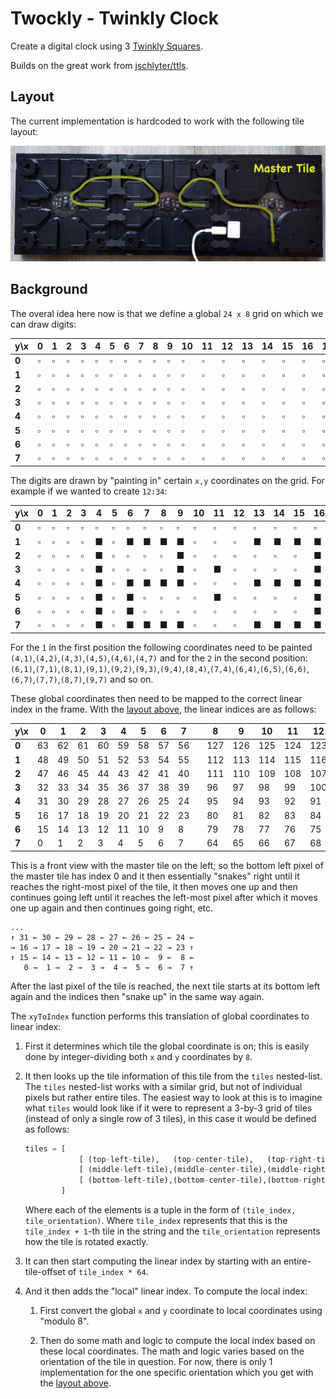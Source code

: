 # Twockly - Twinkly Clock

Create a digital clock using 3 [Twinkly Squares](https://twinkly.com/products/squares).

Builds on the great work from [jschlyter/ttls](https://github.com/jschlyter/ttls).

## Layout

The current implementation is hardcoded to work with the following tile layout:

![](images/photo.jpg)

## Background

The overal idea here now is that we define a global `24 x 8` grid on which we can draw digits:

|  y\x| 0| 1| 2| 3| 4| 5| 6| 7| 8| 9|10|11|12|13|14|15|16|17|18|19|20|21|22|23|
|-----|--|--|--|--|--|--|--|--|--|--|--|--|--|--|--|--|--|--|--|--|--|--|--|--|
|**0**| ▫| ▫| ▫| ▫| ▫| ▫| ▫| ▫| ▫| ▫| ▫| ▫| ▫| ▫| ▫| ▫| ▫| ▫| ▫| ▫| ▫| ▫| ▫| ▫|
|**1**| ▫| ▫| ▫| ▫| ▫| ▫| ▫| ▫| ▫| ▫| ▫| ▫| ▫| ▫| ▫| ▫| ▫| ▫| ▫| ▫| ▫| ▫| ▫| ▫|
|**2**| ▫| ▫| ▫| ▫| ▫| ▫| ▫| ▫| ▫| ▫| ▫| ▫| ▫| ▫| ▫| ▫| ▫| ▫| ▫| ▫| ▫| ▫| ▫| ▫|
|**3**| ▫| ▫| ▫| ▫| ▫| ▫| ▫| ▫| ▫| ▫| ▫| ▫| ▫| ▫| ▫| ▫| ▫| ▫| ▫| ▫| ▫| ▫| ▫| ▫|
|**4**| ▫| ▫| ▫| ▫| ▫| ▫| ▫| ▫| ▫| ▫| ▫| ▫| ▫| ▫| ▫| ▫| ▫| ▫| ▫| ▫| ▫| ▫| ▫| ▫|
|**5**| ▫| ▫| ▫| ▫| ▫| ▫| ▫| ▫| ▫| ▫| ▫| ▫| ▫| ▫| ▫| ▫| ▫| ▫| ▫| ▫| ▫| ▫| ▫| ▫|
|**6**| ▫| ▫| ▫| ▫| ▫| ▫| ▫| ▫| ▫| ▫| ▫| ▫| ▫| ▫| ▫| ▫| ▫| ▫| ▫| ▫| ▫| ▫| ▫| ▫|
|**7**| ▫| ▫| ▫| ▫| ▫| ▫| ▫| ▫| ▫| ▫| ▫| ▫| ▫| ▫| ▫| ▫| ▫| ▫| ▫| ▫| ▫| ▫| ▫| ▫|


The digits are drawn by "painting in" certain `x,y` coordinates on the grid. For example if we wanted to create `12:34`:

|  y\x| 0| 1| 2| 3| 4| 5| 6| 7| 8| 9|10|11|12|13|14|15|16|17|18|19|20|21|22|23|
|-----|--|--|--|--|--|--|--|--|--|--|--|--|--|--|--|--|--|--|--|--|--|--|--|--|
|**0**| ▫| ▫| ▫| ▫| ▫| ▫| ▫| ▫| ▫| ▫| ▫| ▫| ▫| ▫| ▫| ▫| ▫| ▫| ▫| ▫| ▫| ▫| ▫| ▫|
|**1**| ▫| ▫| ▫| ▫| ■| ▫| ■| ■| ■| ■| ▫| ▫| ▫| ■| ■| ■| ■| ▫| ■| ▫| ▫| ■| ▫| ▫|
|**2**| ▫| ▫| ▫| ▫| ■| ▫| ▫| ▫| ▫| ■| ▫| ▫| ▫| ▫| ▫| ▫| ■| ▫| ■| ▫| ▫| ■| ▫| ▫|
|**3**| ▫| ▫| ▫| ▫| ■| ▫| ▫| ▫| ▫| ■| ▫| ■| ▫| ▫| ▫| ▫| ■| ▫| ■| ▫| ▫| ■| ▫| ▫|
|**4**| ▫| ▫| ▫| ▫| ■| ▫| ■| ■| ■| ■| ▫| ▫| ▫| ■| ■| ■| ■| ▫| ■| ■| ■| ■| ▫| ▫|
|**5**| ▫| ▫| ▫| ▫| ■| ▫| ■| ▫| ▫| ▫| ▫| ■| ▫| ▫| ▫| ▫| ■| ▫| ▫| ▫| ▫| ■| ▫| ▫|
|**6**| ▫| ▫| ▫| ▫| ■| ▫| ■| ▫| ▫| ▫| ▫| ▫| ▫| ▫| ▫| ▫| ■| ▫| ▫| ▫| ▫| ■| ▫| ▫|
|**7**| ▫| ▫| ▫| ▫| ■| ▫| ■| ■| ■| ■| ▫| ▫| ▫| ■| ■| ■| ■| ▫| ▫| ▫| ▫| ■| ▫| ▫|

For the `1` in the first position the following coordinates need to be painted `(4,1)`,`(4,2)`,`(4,3)`,`(4,5)`,`(4,6)`,`(4,7)` and for the `2` in the second position: `(6,1)`,`(7,1)`,`(8,1)`,`(9,1)`,`(9,2)`,`(9,3)`,`(9,4)`,`(8,4)`,`(7,4)`,`(6,4)`,`(6,5)`,`(6,6)`,`(6,7)`,`(7,7)`,`(8,7)`,`(9,7)` and so on.

These global coordinates then need to be mapped to the correct linear index in the frame. With the [layout above](#layout), the linear indices are as follows:

|  y\x|  0|  1|  2|  3|  4|  5|  6|  7| |  8|  9| 10| 11| 12| 13| 14| 15| | 16| 17| 18| 19| 20| 21| 22| 23|
|-----|---|---|---|---|---|---|---|---|-|---|---|---|---|---|---|---|---|-|---|---|---|---|---|---|---|---|
|**0**| 63| 62| 61| 60| 59| 58| 57| 56| |127|126|125|124|123|122|121|120| |191|190|189|188|187|186|185|184|
|**1**| 48| 49| 50| 51| 52| 53| 54| 55| |112|113|114|115|116|117|118|119| |176|177|178|179|180|181|182|183|
|**2**| 47| 46| 45| 44| 43| 42| 41| 40| |111|110|109|108|107|106|105|104| |175|174|173|172|171|170|169|168|
|**3**| 32| 33| 34| 35| 36| 37| 38| 39| | 96| 97| 98| 99|100|101|102|103| |160|161|162|163|164|165|166|167|
|**4**| 31| 30| 29| 28| 27| 26| 25| 24| | 95| 94| 93| 92| 91| 90| 89| 88| |159|158|157|156|155|154|153|152|
|**5**| 16| 17| 18| 19| 20| 21| 22| 23| | 80| 81| 82| 83| 84| 85| 86| 87| |144|145|146|147|148|149|150|151|
|**6**| 15| 14| 13| 12| 11| 10|  9|  8| | 79| 78| 77| 76| 75| 74| 73| 72| |143|142|141|140|139|138|137|136|
|**7**|  0|  1|  2|  3|  4|  5|  6|  7| | 64| 65| 66| 67| 68| 69| 70| 71| |128|129|130|131|132|133|134|135|

This is a front view with the master tile on the left; so the bottom left pixel of the master tile has index 0 and it then essentially "snakes" right until it reaches the right-most pixel of the tile, it then moves one up and then continues going left until it reaches the left-most pixel after which it moves one up again and then continues going right, etc.

```
...
↑ 31 ← 30 ← 29 ← 28 ← 27 ← 26 ← 25 ← 24 ←
→ 16 → 17 → 18 → 19 → 20 → 21 → 22 → 23 ↑
↑ 15 ← 14 ← 13 ← 12 ← 11 ← 10 ←  9 ←  8 ←
   0 →  1 →  2 →  3 →  4 →  5 →  6 →  7 ↑
```

After the last pixel of the tile is reached, the next tile starts at its bottom left again and the indices then "snake up" in the same way again. 

The `xyToIndex` function performs this translation of global coordinates to linear index:

1.  First it determines which tile the global coordinate is on; this is easily done by integer-dividing both `x` and `y` coordinates by `8`.

2.  It then looks up the tile information of this tile from the `tiles` nested-list. The `tiles` nested-list works with a similar grid, but not of individual pixels but rather entire tiles. The easiest way to look at this is to imagine what `tiles` would look like if it were to represent a 3-by-3 grid of tiles (instead of only a single row of 3 tiles), in this case it would be defined as follows:

    ```python
    tiles = [   
                [ (top-left-tile),   (top-center-tile),   (top-right-tile)    ],
                [ (middle-left-tile),(middle-center-tile),(middle-right-tile) ],
                [ (bottom-left-tile),(bottom-center-tile),(bottom-right-tile) ]
            ]
    ```

    Where each of the elements is a tuple in the form of `(tile_index, tile_orientation)`. Where `tile_index` represents that this is the `tile_index + 1`-th tile in the string and the `tile_orientation` represents how the tile is rotated exactly.

3.  It can then start computing the linear index by starting with an entire-tile-offset of `tile_index * 64`.

4.  And it then adds the "local" linear index. To compute the local index:
    
    1.  First convert the global `x` and `y` coordinate to local coordinates using "modulo 8".

    2.  Then do some math and logic to compute the local index based on these local coordinates. The math and logic varies based on the orientation of the tile in question. For now, there is only 1 implementation for the one specific orientation which you get with the [layout above](#layout).

